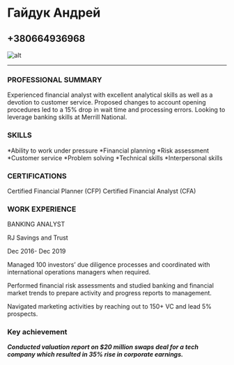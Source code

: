# Гайдук Андрей
## +380664936968 
![alt](https://veryimportantlot.com/uploads/over/files/%D0%9D%D0%BE%D0%B2%D0%BE%D1%81%D1%82%D0%B8/2020/%D0%9C%D0%B0%D1%80%D1%82%202020/%D0%9C%D0%B0%D1%80%D1%82%20%D0%A1%D1%82%D0%B0%D1%82%D1%8C%D1%8F%20%D0%B4%D0%BB%D1%8F%20%D0%B1%D0%BB%D0%BE%D0%B3%D0%B0.%20%D0%96%D0%B8%D0%B2%D0%BE%D0%BF%D0%B8%D1%81%D1%8C%2063%20(1)%20%D0%9F%D0%BE%D1%80%D1%82%D1%80%D0%B5%D1%82.%20%D0%A4%D1%80%D0%B0%D0%BD%D1%81%20%D0%A5%D0%B0%D0%BB%D1%8C%D1%81.%20%C2%AB%D0%A1%D0%BC%D0%B5%D1%8E%D1%89%D0%B8%D0%B9%D1%81%D1%8F%20%D0%BA%D0%B0%D0%B2%D0%B0%D0%BB%D0%B5%D1%80%C2%BB.jpg)
********************************************************************
### PROFESSIONAL SUMMARY
Experienced financial analyst with excellent analytical skills as well as a devotion to customer service. Proposed changes to account opening procedures led to a 15% drop in wait time and processing errors. Looking to leverage banking skills at Merrill National.

### SKILLS

 *Ability to work under pressure
*Financial planning
*Risk assessment
*Customer service
*Problem solving
*Technical skills
*Interpersonal skills

### CERTIFICATIONS
 
Certified Financial Planner (CFP)
Certified Financial Analyst (CFA)

### WORK EXPERIENCE
BANKING ANALYST

RJ Savings and Trust

Dec 2016- Dec 2019

Managed 100 investors’ due diligence processes and coordinated with international operations managers when required.

Performed financial risk assessments and studied banking and financial market trends to prepare activity and progress reports to management.

Navigated marketing activities by reaching out to 150+ VC and lead 5% prospects.

 

### Key achievement

***Conducted valuation report on $20 million swaps deal for a tech company which resulted in 35% rise in corporate earnings.***